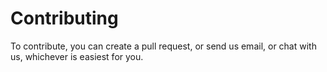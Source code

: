 # Contributing

To contribute, you can create a pull request, or send us email, or chat with us, whichever is easiest for you.

